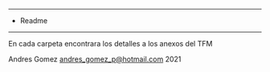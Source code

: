 **********
* Readme
**********

En cada carpeta encontrara los detalles a los anexos del TFM

Andres Gomez
andres_gomez_p@hotmail.com
2021


